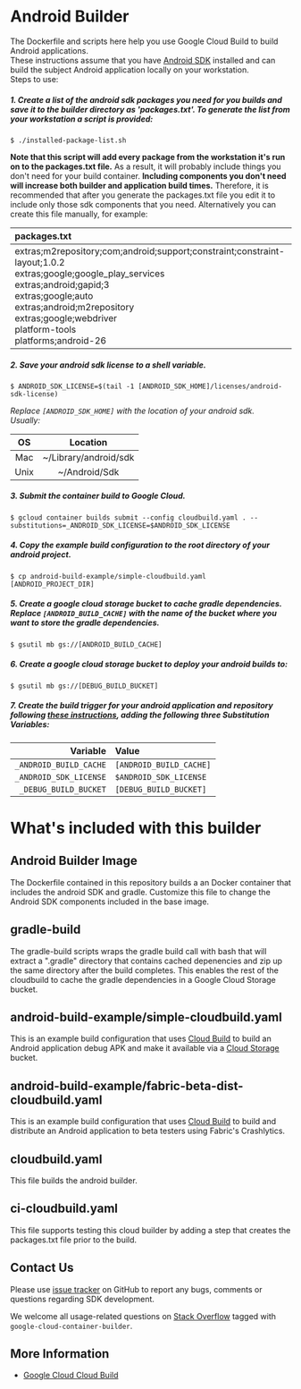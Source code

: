 # Android Builder
The Dockerfile and scripts here help you use Google Cloud Build to build Android applications.  
These instructions assume that you have [Android SDK](https://developer.android.com/studio/index.html) installed and can build the subject Android application locally on your workstation.  
Steps to use:

##### 1. Create a list of the android sdk packages you need for you builds and save it to the builder directory as 'packages.txt'.  To generate the list from your workstation a script is provided: 

  ```
  $ ./installed-package-list.sh
  ```
**Note that this script will add every package from the workstation it's run on to the packages.txt file.** As a result, it will probably include things you don't need for your build container.  **Including components you don't need will increase both builder and application build times.**  Therefore, it is recommended that after you generate the packages.txt file you edit it to include only those sdk components that you need. Alternatively you can create this file manually, for example: 

  packages.txt |  
  :-----------|
  extras;m2repository;com;android;support;constraint;constraint-layout;1.0.2   <br/> extras;google;google_play_services <br/> extras;android;gapid;3 <br/>extras;google;auto <br/> extras;android;m2repository <br/>extras;google;webdriver <br/> platform-tools <br/> platforms;android-26 <br/>|


##### 2. Save your android sdk license to a shell variable. 
  ```
  $ ANDROID_SDK_LICENSE=$(tail -1 [ANDROID_SDK_HOME]/licenses/android-sdk-license)
  ```
 
  *Replace `[ANDROID_SDK_HOME]` with the location of your android sdk.*  
 *Usually:* 
  
  OS | Location 
  :---:|:---------:| 
  Mac | ~/Library/android/sdk |
  Unix | ~/Android/Sdk |


##### 3. Submit the container build to Google Cloud. 

  ```
  $ gcloud container builds submit --config cloudbuild.yaml . --substitutions=_ANDROID_SDK_LICENSE=$ANDROID_SDK_LICENSE
  ```

##### 4. Copy the example build configuration to the root directory of your android project. 
  
  ```
  $ cp android-build-example/simple-cloudbuild.yaml [ANDROID_PROJECT_DIR]

  ```
##### 5. Create a google cloud storage bucket to cache gradle dependencies. Replace `[ANDROID_BUILD_CACHE]` with the name of the bucket where you want to store the gradle dependencies.

  ```
  $ gsutil mb gs://[ANDROID_BUILD_CACHE]
  ```
##### 6. Create a google cloud storage bucket to deploy your android builds to: 
 
  ```
  $ gsutil mb gs://[DEBUG_BUILD_BUCKET]
  ```

##### 7. Create the build trigger for your android application and repository following [these instructions](https://cloud.google.com/cloud-build/docs/running-builds/automate-builds), *adding the following three Substitution Variables*: 

Variable | Value 
---------------------:|:----------|
`_ANDROID_BUILD_CACHE`  | `[ANDROID_BUILD_CACHE]`
`_ANDROID_SDK_LICENSE`  | `$ANDROID_SDK_LICENSE`
`_DEBUG_BUILD_BUCKET`        | `[DEBUG_BUILD_BUCKET]`
   


# What's included with this builder
## Android Builder Image 
The Dockerfile contained in this repository builds a an Docker container that includes the android SDK and gradle.  Customize this file to change the Android SDK components included in the base image.  

## gradle-build
The gradle-build scripts wraps the gradle build call with bash that will extract a ".gradle" directory that contains cached depenencies and zip up the same directory after the build completes.  This enables the rest of the cloudbuild to cache the gradle dependencies in a Google Cloud Storage bucket. 

## android-build-example/simple-cloudbuild.yaml
This is an example build configuration that uses [Cloud Build](https://cloud.google.com/cloud-build/) to build an Android application debug APK and make it available via a [Cloud Storage](https://cloud.google.com/storage/docs/) bucket.

## android-build-example/fabric-beta-dist-cloudbuild.yaml
This is an example build configuration that uses [Cloud Build](https://cloud.google.com/cloud-build/) to build and distribute an Android application to beta testers using Fabric's Crashlytics. 

## cloudbuild.yaml 
This file builds the android builder.

## ci-cloudbuild.yaml
This file supports testing this cloud builder by adding a step that creates the packages.txt file prior to the build.

## Contact Us

Please use [issue tracker](https://github.com/GoogleCloudPlatform/android-cloud-build/issues)
on GitHub to report any bugs, comments or questions regarding SDK development.

We welcome all usage-related questions on [Stack Overflow](http://stackoverflow.com/questions/tagged/google-android-cloud-build)
tagged with `google-cloud-container-builder`.

## More Information

* [Google Cloud Cloud Build](https://cloud.google.com/cloud-build/docs/)

